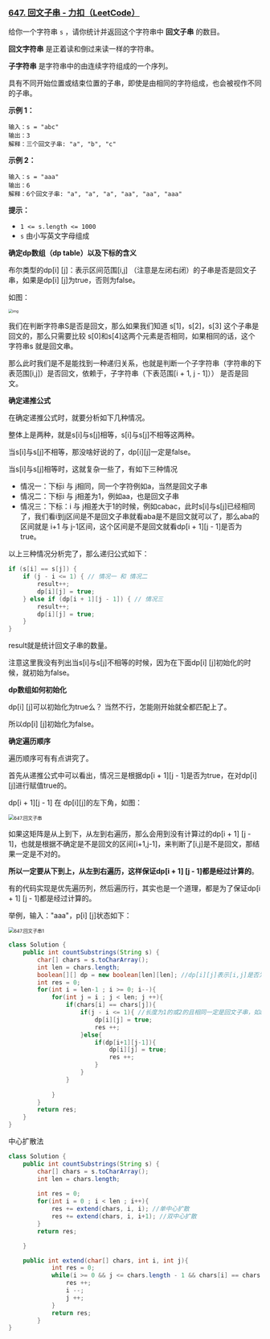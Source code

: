 ### [647. 回文子串 - 力扣（LeetCode）](https://leetcode.cn/problems/palindromic-substrings/description/)

给你一个字符串 `s` ，请你统计并返回这个字符串中 **回文子串** 的数目。

**回文字符串** 是正着读和倒过来读一样的字符串。

**子字符串** 是字符串中的由连续字符组成的一个序列。

具有不同开始位置或结束位置的子串，即使是由相同的字符组成，也会被视作不同的子串。

 

**示例 1：**

```
输入：s = "abc"
输出：3
解释：三个回文子串: "a", "b", "c"
```

**示例 2：**

```
输入：s = "aaa"
输出：6
解释：6个回文子串: "a", "a", "a", "aa", "aa", "aaa"
```

 

**提示：**

- `1 <= s.length <= 1000`
- `s` 由小写英文字母组成



**确定dp数组（dp table）以及下标的含义**

布尔类型的dp[i] [j]：表示区间范围[i,j] （注意是左闭右闭）的子串是否是回文子串，如果是dp[i] [j]为true，否则为false。

如图：

<img src="https://code-thinking-1253855093.file.myqcloud.com/pics/20230102170752.png" alt="img" style="zoom:50%;" />

我们在判断字符串S是否是回文，那么如果我们知道 s[1]，s[2]，s[3] 这个子串是回文的，那么只需要比较 s[0]和s[4]这两个元素是否相同，如果相同的话，这个字符串s 就是回文串。

那么此时我们是不是能找到一种递归关系，也就是判断一个子字符串（字符串的下表范围[i,j]）是否回文，依赖于，子字符串（下表范围[i + 1, j - 1]）） 是否是回文。



**确定递推公式**

在确定递推公式时，就要分析如下几种情况。

整体上是两种，就是s[i]与s[j]相等，s[i]与s[j]不相等这两种。

当s[i]与s[j]不相等，那没啥好说的了，dp[i][j]一定是false。

当s[i]与s[j]相等时，这就复杂一些了，有如下三种情况

- 情况一：下标i 与 j相同，同一个字符例如a，当然是回文子串
- 情况二：下标i 与 j相差为1，例如aa，也是回文子串
- 情况三：下标：i 与 j相差大于1的时候，例如cabac，此时s[i]与s[j]已经相同了，我们看i到j区间是不是回文子串就看aba是不是回文就可以了，那么aba的区间就是 i+1 与 j-1区间，这个区间是不是回文就看dp[i + 1][j - 1]是否为true。

以上三种情况分析完了，那么递归公式如下：

```cpp
if (s[i] == s[j]) {
    if (j - i <= 1) { // 情况一 和 情况二
        result++;
        dp[i][j] = true;
    } else if (dp[i + 1][j - 1]) { // 情况三
        result++;
        dp[i][j] = true;
    }
}
```

result就是统计回文子串的数量。

注意这里我没有列出当s[i]与s[j]不相等的时候，因为在下面dp[i] [j]初始化的时候，就初始为false。

 

**dp数组如何初始化**

dp[i] [j]可以初始化为true么？ 当然不行，怎能刚开始就全都匹配上了。

所以dp[i] [j]初始化为false。

**确定遍历顺序**

遍历顺序可有有点讲究了。

首先从递推公式中可以看出，情况三是根据dp[i + 1][j - 1]是否为true，在对dp[i][j]进行赋值true的。

dp[i + 1][j - 1] 在 dp[i][j]的左下角，如图：

<img src="https://code-thinking-1253855093.file.myqcloud.com/pics/20210121171032473-20230310132134822.jpg" alt="647.回文子串" style="zoom:67%;" />

如果这矩阵是从上到下，从左到右遍历，那么会用到没有计算过的dp[i + 1] [j - 1]，也就是根据不确定是不是回文的区间[i+1,j-1]，来判断了[i,j]是不是回文，那结果一定是不对的。 

**所以一定要从下到上，从左到右遍历，这样保证dp[i + 1] [j - 1]都是经过计算的**。

有的代码实现是优先遍历列，然后遍历行，其实也是一个道理，都是为了保证dp[i + 1] [j - 1]都是经过计算的。



举例，输入："aaa"，p[i] [j]状态如下：

<img src="https://code-thinking-1253855093.file.myqcloud.com/pics/20210121171059951-20230310132153163.jpg" alt="647.回文子串1" style="zoom: 67%;" />

```java
class Solution {
    public int countSubstrings(String s) {
        char[] chars = s.toCharArray();
        int len = chars.length;
        boolean[][] dp = new boolean[len][len]; //dp[i][j]表示[i,j]是否为回文子串
        int res = 0;
        for(int i = len-1 ; i >= 0; i--){
            for(int j = i ; j < len; j ++){
                if(chars[i] == chars[j]){
                    if(j - i <= 1){ //长度为1的或2的且相同一定是回文子串，如a，aa
                        dp[i][j] = true;
                        res ++;
                    }else{
                        if(dp[i+1][j-1]){
                            dp[i][j] = true;
                            res ++;
                        }
                    }
                }
                
            }
        }
        return res;
    }
}
```





中心扩散法

```java
class Solution {
    public int countSubstrings(String s) {
        char[] chars = s.toCharArray();
        int len = chars.length;
        
        int res = 0;
        for(int i = 0 ; i < len ; i++){
            res += extend(chars, i, i); //单中心扩散
            res += extend(chars, i, i+1); //双中心扩散
        }
        return res;

    }

    public int extend(char[] chars, int i, int j){
            int res = 0;
            while(i >= 0 && j <= chars.length - 1 && chars[i] == chars[j]){
                res ++;
                i --;
                j ++;
            }
            return res;
        }
}
```


